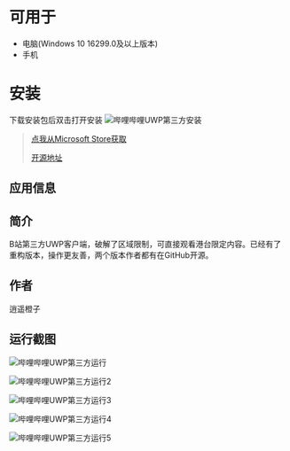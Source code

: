 # 可用于
- 电脑(Windows 10 16299.0及以上版本)
- 手机
# 安装
下载安装包后双击打开安装
![哔哩哔哩UWP第三方安装](https://tva3.sinaimg.cn/large/008fEidvgy1gncmbyp7hxj30s60ffq46.jpg)
> [点我从Microsoft Store获取](https://www.microsoft.com/store/productId/9N7C87236453)
> 
> [开源地址](https://github.com/xiaoyaocz/biliuwp)
## 应用信息
## 简介
B站第三方UWP客户端，破解了区域限制，可直接观看港台限定内容。已经有了重构版本，操作更友善，两个版本作者都有在GitHub开源。
## 作者
逍遥橙子
## 运行截图
![哔哩哔哩UWP第三方运行](https://tvax4.sinaimg.cn/large/008fEidvgy1gncmc85gq7j312u0n1af3.jpg)

![哔哩哔哩UWP第三方运行2](https://tvax2.sinaimg.cn/large/008fEidvgy1gncmc8gtv1j312u0mzn4v.jpg)

![哔哩哔哩UWP第三方运行3](https://tva4.sinaimg.cn/large/008fEidvgy1gncmc8wjrej312u0mzwi5.jpg)

![哔哩哔哩UWP第三方运行4](https://tvax2.sinaimg.cn/large/008fEidvgy1gncmc981qzj312u0mzgpt.jpg)

![哔哩哔哩UWP第三方运行5](https://tvax3.sinaimg.cn/large/008fEidvgy1gncmc9qck0j312u0mz0y1.jpg)